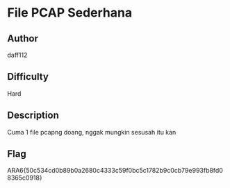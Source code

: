 # File PCAP Sederhana

## Author

daff112

## Difficulty

Hard

## Description

Cuma 1 file pcapng doang, nggak mungkin sesusah itu kan

## Flag
ARA6{50c534cd0b89b0a2680c4333c59f0bc5c1782b9c0cb79e993fb8fd08365c0918}